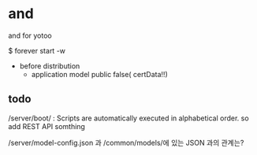 and
===

and for yotoo

$ forever start -w

* before distribution
  * application model public false( certData!!)



## todo
/server/boot/ : Scripts are automatically executed in alphabetical order. so add REST API somthing

/server/model-config.json 과 /common/models/에 있는 JSON 과의 관계는?
